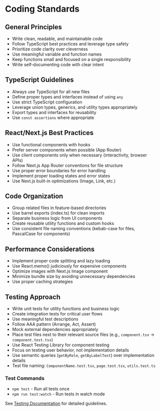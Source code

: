 # Coding Standards

## General Principles

- Write clean, readable, and maintainable code
- Follow TypeScript best practices and leverage type safety
- Prioritize code clarity over cleverness
- Use meaningful variable and function names
- Keep functions small and focused on a single responsibility
- Write self-documenting code with clear intent

## TypeScript Guidelines

- Always use TypeScript for all new files
- Define proper types and interfaces instead of using `any`
- Use strict TypeScript configuration
- Leverage union types, generics, and utility types appropriately
- Export types and interfaces for reusability
- Use `const assertions` where appropriate

## React/Next.js Best Practices

- Use functional components with hooks
- Prefer server components when possible (App Router)
- Use client components only when necessary (interactivity, browser APIs)
- Follow Next.js App Router conventions for file structure
- Use proper error boundaries for error handling
- Implement proper loading states and error states
- Use Next.js built-in optimizations (Image, Link, etc.)

## Code Organization

- Group related files in feature-based directories
- Use barrel exports (index.ts) for clean imports
- Separate business logic from UI components
- Create reusable utility functions and custom hooks
- Use consistent file naming conventions (kebab-case for files, PascalCase for components)

## Performance Considerations

- Implement proper code splitting and lazy loading
- Use React.memo() judiciously for expensive components
- Optimize images with Next.js Image component
- Minimize bundle size by avoiding unnecessary dependencies
- Use proper caching strategies

## Testing Approach

- Write unit tests for utility functions and business logic
- Create integration tests for critical user flows
- Use meaningful test descriptions
- Follow AAA pattern (Arrange, Act, Assert)
- Mock external dependencies appropriately
- Place test files next to their relevant source files (e.g., `component.tsx` → `component.test.tsx`)
- Use React Testing Library for component testing
- Focus on testing user behavior, not implementation details
- Use semantic queries (`getByRole`, `getByLabelText`) over implementation details
- Test file naming: `ComponentName.test.tsx`, `page.test.tsx`, `utils.test.ts`

### Test Commands

- `npm test` - Run all tests once
- `npm run test:watch` - Run tests in watch mode

See [Testing Documentation](../docs/testing.md) for detailed guidelines.

